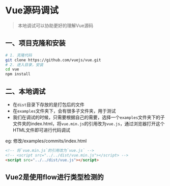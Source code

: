 # Vue源码调试
> 本地调试可以协助更好的理解Vue源码

## 一、项目克隆和安装
```sh
# 1. 克隆代码
git clone https://github.com/vuejs/vue.git
# 2. 进入目录，安装
cd vue
npm install
```

## 二、本地调试
- 在`dist`目录下存放的是打包后的文件
- 在`examples`文件夹下，会有很多子文件夹，用于测试
- 我们在调试的时候，只需要根据自己的需要，选择一个`examples`文件夹下的子文件夹的index.html，将`vue.min.js`的引用改为`vue.js`，通过浏览器打开这个HTML文件即可进行代码调试

eg: 修改/examples/commits/index.html
```html
<!-- 将`vue.min.js`的引用改为`vue.js` -->
<!-- <script src="../../dist/vue.min.js"></script> -->
<script src="../../dist/vue.js"></script>
```

## Vue2是使用flow进行类型检测的
